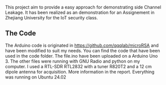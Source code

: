 This project aim to provide a easy approach for demonstrating side Channel Leakage. It has been realized as an demonstration for an Assignement in Zhejiang University for the IoT security class.
## The Code
The Arduino code is originated in https://github.com/qqqlab/microRSA and have been modified to suit my needs.
You can find the code that have been used in the code folder. The file.ino have been uploaded on a Arduino Uno 3. The other files were running with GNU Radio and python on my computer. I used a RTL-SDR RTL2832 with a tuner R820T2 and a 12 cm dipole antenna for acquisition. More information in the report.
Everything was running on Ubuntu 24.02

